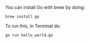 You can install Go with brew by doing:

`brew install go`

To run this, in Terminal do:

`go run hello_world.go`
